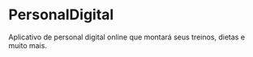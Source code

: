 # PersonalDigital
Aplicativo de personal digital online que montará seus treinos, dietas e muito mais.